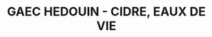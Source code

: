 ---
title: "GAEC HEDOUIN - CIDRE, EAUX DE VIE"
url: /ocqueville/gaec-hedouin-cidre-eaux-de-vie/
shop: Spirituosen
---